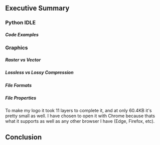 ## Executive Summary
### Python IDLE
##### Code Examples
### Graphics
##### Raster vs Vector
##### Lossless vs Lossy Compression
##### File Formats
##### File Properties
To make my logo it took 11 layers to complete it, and at only 60.4KB it's pretty small as well. I have chosen to open it with Chrome because thats what it supports as well as any other browser I have (Edge, Firefox, etc). 
## Conclusion
